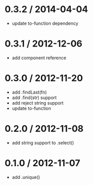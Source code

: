 
0.3.2 / 2014-04-04 
==================

  * update to-function dependency

0.3.1 / 2012-12-06 
==================

  * add component reference

0.3.0 / 2012-11-20 
==================

  * add .findLast(fn)
  * add .find(str) support
  * add reject string support
  * update to-function

0.2.0 / 2012-11-08 
==================

  * add string support to .select()

0.1.0 / 2012-11-07 
==================

  * add .unique()
